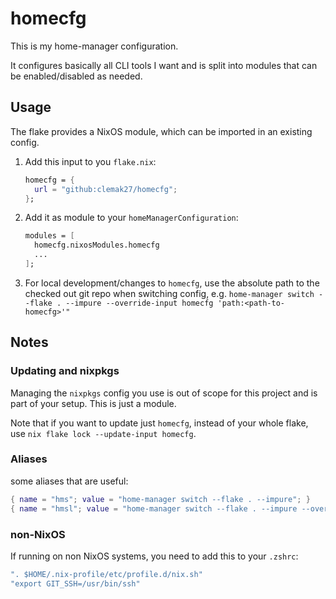 # homecfg

This is my home-manager configuration.

It configures basically all CLI tools I want and is split into modules that can
be enabled/disabled as needed.

## Usage

The flake provides a NixOS module, which can be imported in an existing config.

1. Add this input to you `flake.nix`:

   ```nix
   homecfg = {
     url = "github:clemak27/homecfg";
   };
   ```

2. Add it as module to your `homeManagerConfiguration`:

   ```nix
   modules = [
     homecfg.nixosModules.homecfg
     ...
   ];
   ```

3. For local development/changes to `homecfg`, use the absolute path to the
   checked out git repo when switching config, e.g.
   `home-manager switch --flake . --impure --override-input homecfg 'path:<path-to-homecfg>'"`

## Notes

### Updating and nixpkgs

Managing the `nixpkgs` config you use is out of scope for this project and is
part of your setup. This is just a module.

Note that if you want to update just `homecfg`, instead of your whole flake, use
`nix flake lock --update-input homecfg`.

### Aliases

some aliases that are useful:

```nix
{ name = "hms"; value = "home-manager switch --flake . --impure"; }
{ name = "hmsl"; value = "home-manager switch --flake . --impure --override-input homecfg 'path:<path-to-homecfg>'"; }
```

### non-NixOS

If running on non NixOS systems, you need to add this to your `.zshrc`:

```nix
". $HOME/.nix-profile/etc/profile.d/nix.sh"
"export GIT_SSH=/usr/bin/ssh"
```
